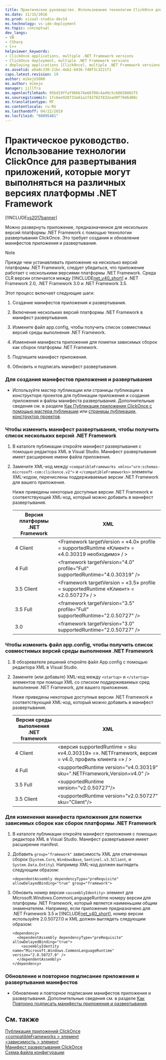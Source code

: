 ```yaml
---
title: Практическое руководство. Использование технологии ClickOnce для развертывания приложений, которые могут выполняться на различных версиях платформы .NET Framework | Документация Майкрософт
ms.date: 11/15/2016
ms.prod: visual-studio-dev14
ms.technology: vs-ide-deployment
ms.topic: conceptual
dev_langs:
- VB
- CSharp
- C++
helpviewer_keywords:
- ClickOnce applications, multiple .NET Framework versions
- ClickOnce deployment, multiple .NET Framework versions
- deploying applications [ClickOnce], multiple .NET Framework versions
ms.assetid: e0a8c330-21bc-4eb2-b936-fd0f3c3221f1
caps.latest.revision: 19
author: mikejo5000
ms.author: mikejo
manager: jillfra
ms.openlocfilehash: 95bd19ffaf966b74e66f08c4a49c5c60658002f5
ms.sourcegitcommit: 1fc6ee928733e61a1f42782f832ead9f7946d00c
ms.translationtype: MT
ms.contentlocale: ru-RU
ms.lasthandoff: 04/22/2019
ms.locfileid: "60095481"
---
```

# <a name="how-to-use-clickonce-to-deploy-applications-that-can-run-on-multiple-versions-of-the-net-framework"></a>Практическое руководство. Использование технологии ClickOnce для развертывания приложений, которые могут выполняться на различных версиях платформы .NET Framework
[!INCLUDE[vs2017banner](../includes/vs2017banner.md)]

Можно развернуть приложение, предназначенное для нескольких версий платформы .NET Framework с помощью технологии развертывания ClickOnce. Это требует создания и обновление манифестов приложения и развертывания.  
  
> [!NOTE]
>  Прежде чем устанавливать приложение на несколько версий платформы .NET Framework, следует убедиться, что приложение работает с несколькими версиями платформы .NET Framework. Среда CLR версии отличается между [!INCLUDE[net_v40_short](../includes/net-v40-short-md.md)] и .NET Framework 2.0, .NET Framework 3.0 и .NET Framework 3.5.  
  
 Этот процесс включает следующие шаги:  
  
1. Создание манифестов приложения и развертывания.  
  
2. Включение нескольких версий платформы .NET Framework в манифест развертывания.  
  
3. Измените файл app.config, чтобы получить список совместимых версий среды выполнения .NET Framework.  
  
4. Изменения манифеста приложения для пометки зависимых сборок как сборок платформы .NET Framework.  
  
5. Подпишите манифест приложения.  
  
6. Обновить и подписать манифест развертывания.  
  
### <a name="to-generate-the-application-and-deployment-manifests"></a>Для создания манифестов приложения и развертывания  
  
- Используйте мастер публикации или страницы публикации в конструкторе проектов для публикации приложения и создания приложения и файлы манифеста развертывания. Дополнительные сведения см. в разделе [Как Публикация приложения ClickOnce с помощью мастера публикации](../deployment/how-to-publish-a-clickonce-application-using-the-publish-wizard.md) или [страницы публикации, конструктор проектов](../ide/reference/publish-page-project-designer.md).  
  
### <a name="to-change-the-deployment-manifest-to-list-the-multiple-net-framework-versions"></a>Чтобы изменить манифест развертывания, чтобы получить список нескольких версий .NET Framework  
  
1. В каталоге публикации откройте манифест развертывания с помощью редактора XML в Visual Studio. Манифест развертывания имеет расширение имени файла приложения.  
  
2. Замените XML-код между `<compatibleFrameworks xmlns="urn:schemas-microsoft-com:clickonce.v2">` и `</compatibleFrameworks>` элементы XML-кодом, перечислены поддерживаемые версии .NET Framework для вашего приложения.  
  
     Ниже приведены некоторые доступные версии .NET Framework и соответствующий XML-код, который можно добавить в манифест развертывания.  
  
    |Версия платформы .NET Framework|XML|  
    |----------------------------|---------|  
    |4 Client|\<Framework targetVersion = «4.0» profile = supportedRuntime «Клиент» = «4.0.30319 необходимо» / >|  
    |4 Full|\<framework targetVersion="4.0" profile="Full" supportedRuntime="4.0.30319" />|  
    |3.5 Client|\<Framework targetVersion = «3.5» profile = supportedRuntime «Клиент» = «2.0.50727» / >|  
    |3.5 Full|\<framework targetVersion="3.5" profile="Full" supportedRuntime="2.0.50727" />|  
    |3.0|\<framework targetVersion="3.0" supportedRuntime="2.0.50727" />|  
  
### <a name="to-change-the-appconfig-file-to-list-the-compatible-net-framework-runtime-versions"></a>Чтобы изменить файл app.config, чтобы получить список совместимых версий среды выполнения .NET Framework  
  
1. В обозревателе решений откройте файл App.config с помощью редактора XML в Visual Studio.  
  
2. Замените (или добавьте) XML-код между `<startup>` и `</startup>` элементов при помощи XML со списком поддерживаемых сред выполнения .NET Framework, для вашего приложения.  
  
     Ниже приведены некоторые доступные версии .NET Framework и соответствующий XML-код, который можно добавить в манифест развертывания.  
  
    |Версия среды выполнения .NET framework|XML|  
    |------------------------------------|---------|  
    |4 Client|\<версия supportedRuntime = sku «v4.0.30319» =». NETFramework, версия = v4.0, профиль клиента =» / >|  
    |4 Full|\<supportedRuntime version="v4.0.30319" sku=".NETFramework,Version=v4.0" />|  
    |3.5 Full|\<supportedRuntime version="v2.0.50727"/>|  
    |3.5 Client|\<supportedRuntime version="v2.0.50727" sku="Client"/>|  
  
### <a name="to-change-the-application-manifest-to-mark-dependent-assemblies-as-net-framework-assemblies"></a>Для изменения манифеста приложения для пометки зависимых сборок как сборок платформы .NET Framework  
  
1. В каталоге публикации откройте манифест приложения с помощью редактора XML в Visual Studio. Манифест развертывания имеет расширение manifest.  
  
2. Добавить `group="framework"` зависимость XML для отмеченных сборок (`System.Core`, `WindowsBase`, `Sentinel.v3.5Client`, и `System.Data.Entity`). Например XML-код должен выглядеть следующим образом:  
  
    ```  
    <dependentAssembly dependencyType="preRequisite" allowDelayedBinding="true" group="framework">  
    ```  
  
3. Обновить номер версии `<assemblyIdentity>` элемент для Microsoft.Windows.CommonLanguageRuntime номеру версии для платформы .NET Framework, который является наименьшим общим знаменателем. Например, если приложение предназначено для .NET Framework 3.5 и [!INCLUDE[net_v40_short](../includes/net-v40-short-md.md)], номер версии используйте 2.0.50727.0 и XML должен выглядеть следующим образом:  
  
    ```  
    <dependency>  
      <dependentAssembly dependencyType="preRequisite" allowDelayedBinding="true">  
        <assemblyIdentity name="Microsoft.Windows.CommonLanguageRuntime" version="2.0.50727.0" />  
      </dependentAssembly>  
    </dependency>  
    ```  
  
### <a name="to-update-and-re-sign-the-application-and-deployment-manifests"></a>Обновление и повторное подписание приложения и развертывания манифестов  
  
- Обновление и повторное подписание манифестов приложения и развертывания. Дополнительные сведения см. в разделе [Как Повторно подписать манифесты приложения и развертывания](../deployment/how-to-re-sign-application-and-deployment-manifests.md).  
  
## <a name="see-also"></a>См. также  
 [Публикация приложений ClickOnce](../deployment/publishing-clickonce-applications.md)   
 [\<compatibleFrameworks > элемент](../deployment/compatibleframeworks-element-clickonce-deployment.md)   
 [\<зависимость > элемент](../deployment/dependency-element-clickonce-application.md)   
 [Манифест развертывания ClickOnce](../deployment/clickonce-deployment-manifest.md)   
 [Схема файла конфигурации](http://msdn.microsoft.com/library/69003d39-dc8a-460c-a6be-e6d93e690b38)
